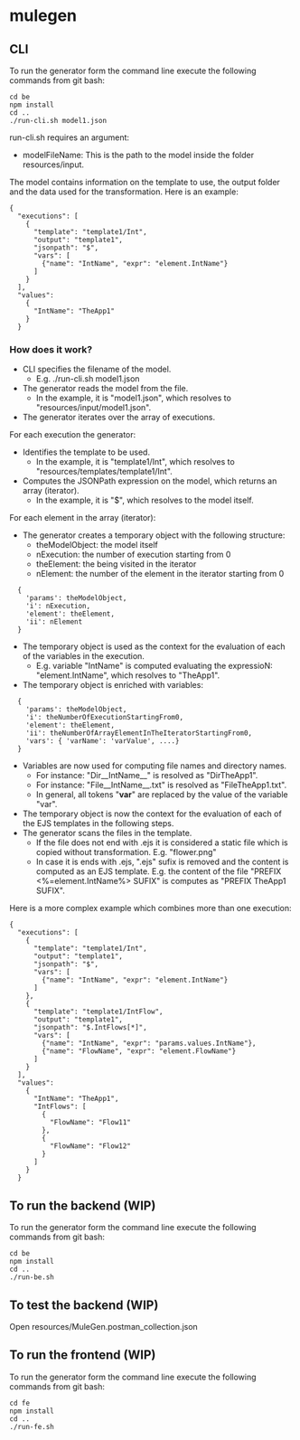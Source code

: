 # mulegen

## CLI
To run the generator form the command line execute the following commands from git bash:
```
cd be
npm install
cd ..
./run-cli.sh model1.json
```

run-cli.sh requires an argument:
* modelFileName: This is the path to the model inside the folder resources/input.

The model contains information on the template to use, the output folder and the data used for the transformation.
Here is an example:
```
{
  "executions": [
    {
      "template": "template1/Int",
      "output": "template1",
      "jsonpath": "$",
      "vars": [
        {"name": "IntName", "expr": "element.IntName"}
      ]
    }
  ],
  "values": 
    {
      "IntName": "TheApp1"
    }
  }
```
### How does it work? 
* CLI specifies the filename of the model.
  * E.g. ./run-cli.sh model1.json
* The generator reads the model from the file.
  * In the example, it is "model1.json", which resolves to "resources/input/model1.json". 
* The generator iterates over the array of executions. 

For each execution the generator: 
* Identifies the template to be used. 
  * In the example, it is "template1/Int", which resolves to "resources/templates/template1/Int". 
* Computes the JSONPath expression on the model, which returns an array (iterator). 
  * In the example, it is "$", which resolves to the model itself. 

For each element in the array (iterator):
* The generator creates a temporary object with the following structure: 
  * theModelObject: the model itself
  * nExecution: the number of execution starting from 0
  * theElement: the being visited in the iterator
  * nElement: the number of the element in the iterator starting from 0
```
  {
    'params': theModelObject,
    'i': nExecution,
    'element': theElement,
    'ii': nElement
  }
```
* The temporary object is used as the context for the evaluation of each of the variables in the execution. 
  * E.g. variable "IntName" is computed evaluating  the expressioN: "element.IntName", which resolves to "TheApp1".
* The temporary object is enriched with variables: 
```
  {
    'params': theModelObject,
    'i': theNumberOfExecutionStartingFrom0,
    'element': theElement,
    'ii': theNumberOfArrayElementInTheIteratorStartingFrom0,
    'vars': { 'varName': 'varValue', ....}
  }
```
* Variables are now  used for computing file names and directory names. 
  * For instance: "Dir__IntName__" is resolved as "DirTheApp1". 
  * For instance: "File__IntName__.txt" is resolved as "FileTheApp1.txt". 
  * In general, all tokens "__var__" are replaced by the value of the variable "var".
* The temporary object is now the context for the evaluation of each of the EJS templates in the following steps. 
* The generator scans the files in the template. 
  * If the file does not end with .ejs it is considered a static file which is copied without transformation. E.g. "flower.png"
  * In case it is ends with .ejs, ".ejs" sufix is removed and the content is computed as an EJS template. E.g. the content of the file "PREFIX <%=element.IntName%> SUFIX" is computes as "PREFIX TheApp1 SUFIX".

Here is a more complex example which combines more than one execution:
```
{
  "executions": [
    {
      "template": "template1/Int",
      "output": "template1",
      "jsonpath": "$",
      "vars": [
        {"name": "IntName", "expr": "element.IntName"}
      ]
    },
    {
      "template": "template1/IntFlow",
      "output": "template1",
      "jsonpath": "$.IntFlows[*]",
      "vars": [
        {"name": "IntName", "expr": "params.values.IntName"},
        {"name": "FlowName", "expr": "element.FlowName"}
      ]
    }
  ],
  "values": 
    {
      "IntName": "TheApp1",
      "IntFlows": [
        {
          "FlowName": "Flow11"
        },
        {
          "FlowName": "Flow12"
        }
      ]
    }
  }
```

## To run the backend (WIP)
To run the generator form the command line execute the following commands from git bash:
```
cd be
npm install
cd ..
./run-be.sh
```

## To test the backend (WIP)
Open resources/MuleGen.postman_collection.json

## To run the frontend (WIP)
To run the generator form the command line execute the following commands from git bash:
```
cd fe
npm install
cd ..
./run-fe.sh
```

